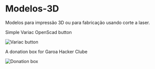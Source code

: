 Modelos-3D
==========

Modelos para impressão 3D ou para fabricação usando corte a laser.

Simple Variac OpenScad button

![Variac button](https://raw.github.com/GaroaHC/Modelos-3D/master/Variac_Button/variac.png)

A donation box for Garoa Hacker Clube

![Donation box](https://raw.github.com/GaroaHC/Modelos-3D/master/donation_box/donation_box.png)
